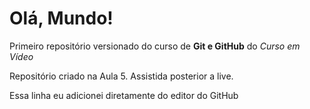 # Olá, Mundo!
 Primeiro repositório versionado do curso de **Git e GitHub** do *Curso em Vídeo*

Repositório criado na Aula 5. Assistida posterior a live.

Essa linha eu adicionei diretamente do editor do GitHub
